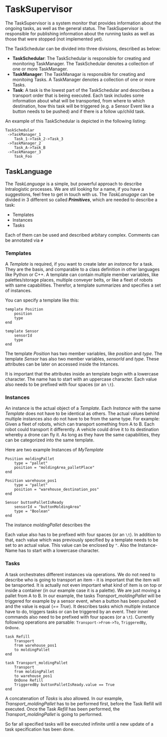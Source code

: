 # TaskSupervisor

The TaskSupervisor is a system monitor that provides information about the ongoing tasks, as well as the general status. The TaskSupervisor is responsible for publishing information about the running tasks as well as those that were stopped (not implemented yet).

The TaskSchedular can be divided into three divisions, described as below: 

* **TaskSchedular**: The TaskSchedular is responsible for creating and monitoring TaskManager. The TaskSchedular denotes a collection of one or more TaskManager.
* **TaskManager**: The TaskManagar is responsible for creating and monitoing Tasks. A TaskManager denotes a collection of one or more Tasks.
* **Task**: A task is the lowest part of the TaskSchedular and describes a transport order that is being executed. Each task includes some information about what will be transported, from where to which destination, how this task will be triggered (e.g. a Sensor Event like a button needs to be pushed) and if there is a follow up/child task.

An example of this TaskSchedular is depicted in the following listing:
```
TaskSchedular
 ->TaskManager_1
	Task_1->Task_2->Task_3
 ->TaskManager_2
	Task_A->Task_B
 ->TaskManager_3
	Task_Foo

```

## TaskLanguage

The *TaskLanguage* is a simple, but powerful approach to describe Intralogistic processes. We are stil looking for a name, if you have a suggestions, feel free to get in touch with us.
The *TaskLanugage* can be divided in 3 different so called __*Primitives*__, which are needed to describe a task: 

- Templates
- Instances
- Tasks

Each of them can be used and described arbitary complex. Comments can be annotated via `#`

### Templates
A *Template* is required, if you want to create later an *instance* for a task. They are the basis, and comparable to a class definition in other languages like Python or C++. A template can contain multiple member variables, like palettes/storage places, multiple conveyer belts, or like a fleet of robots with same capabilities. Therefor, a template summarizes and specifies a set of instances.

You can specify a template like this:

```text
template Position
    position
    type
end

template Sensor
    sensorId
    type
end
```

The template *Position* has two member variables, like *position* and *type*. The template *Sensor* has also two member variables, *sensorId* and *type*. These attributes can be later on accessed inside the Intances. 

It is important that the attributes inside an template begin with a lowercase character. The name has to start with an uppercase character. Each value also needs to be prefixed with four spaces (or an `\t`). 

### Instances
An instance is the actual object of a *Template*. Each *Instance* with the same *Template* does not have to be identical as others. The actual values behind multiple instances also do not have to be from the same type. For example: Given a fleet of robots, which can transport something from A to B. Each robot could transport it differently. A vehicle could drive it to its destination whereby a drone can fly it. As long as they have the same capabilities, they can be categorized into the same template. 

Here are two example Instances of *MyTemplate*

```text
Position moldingPallet
    type = "pallet"
    position = "moldingArea_palletPlace"
end

Position warehouse_pos1
    type = "pallet"
    position = "warehouse_destination_pos"
end

Sensor buttonPalletIsReady
    sensorId = "buttonMoldingArea"
    type = "Boolean"
end
```
The instance *moldingPallet* describes the

Each value also has to be prefixed with four spaces (or an `\t`). In addition to that, each value which was previously specified by a template needs to be set to an actual value. This value can be enclosed by `"`. Also the Instance-Name has to start with a lowercase character. 

### Tasks
A task orchestrates different instances via operations. We do not need to describe who is going to transport an item - it is important that the item will be tansported. It is actually not even important what kind of item is on top or inside a container (in our example case it is a palette). We are just moving a pallet from A to B.
In our example, the tasks *Transport_moldingPallet* will be triggered for example by a sensor event, when a button has been pushed and the value is equal (*== True*). 
It describes tasks which multiple instance have to do, triggers tasks or can be triggered by an event. Their inner commands also need to be prefixed with four spaces (or a `\t`). Currently following operations are parsable: 
`Transport->From->To`, `TriggeredBy`, `OnDone`.


```text
task Refill
    Transport 
    from warehouse_pos1
    to moldingPallet 
end

task Transport_moldingPallet
    Transport
    from moldingPallet
    to warehouse_pos1
    OnDone Refill
    TriggeredBy buttonPalletIsReady.value == True
end
```

A concatenation of *Tasks* is also allowed. In our example, *Transport_moldingPallet* has to be performed first, before the Task Refill will executed. Once the Task *Refill* has been performed, the *Transport_moldingPallet* is going to performed. 

So far all specified tasks will be executed infinite until a new update of a task specification has been done.